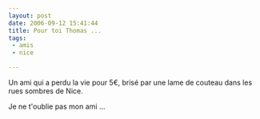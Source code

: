 ```yaml
---
layout: post
date: 2006-09-12 15:41:44
title: Pour toi Thomas ...
tags:
 - amis
 - nice

---
```


Un ami qui a perdu la vie pour 5€, brisé par une lame de couteau dans les rues sombres de Nice.

Je ne t'oublie pas mon ami ...
